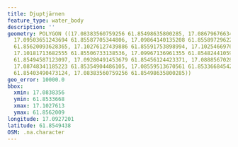 ```yaml
---
title: Djuptjärnen
feature_type: water_body
description: ''
geometry: POLYGON ((17.08383560759256 61.85498635800285, 17.08679676634429 61.85498635800285,
  17.09503651243694 61.85587705344806, 17.09864140135208 61.85589729622568, 17.10044384580965
  61.85620093628365, 17.10276127439886 61.85591753898994, 17.10254669767712 61.85541146587597,
  17.10181713682555 61.85506733138536, 17.09967136961355 61.85482441059528, 17.09786892515598
  61.85494587123097, 17.09280491453679 61.85456124423371, 17.08885670286723 61.85399441670299,
  17.08748341185223 61.85354904486105, 17.08559513670561 61.85336684542426, 17.08409309965793
  61.85403490473124, 17.08383560759256 61.85498635800285))
geo_error: 10000.0
bbox:
  xmin: 17.0838356
  ymin: 61.8533668
  xmax: 17.1027613
  ymax: 61.8562009
longitude: 17.0927201
latitude: 61.8549438
OSM: .na.character
---
```

